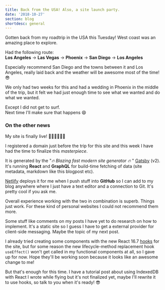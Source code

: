 ```yaml
---
title: Back from the USA! Also, a site launch party.
date: '2018-10-27'
section: blog
shortdesc: general
---
```


Gotten back from my roadtrip in the USA this Tuesday! West coast was an amazing place to explore.

Had the following route:  
**Los Angeles** -> **Las Vegas** -> **Phoenix** -> **San Diego** -> **Los Angeles**

Especially recommend San Diego and the towns between it and Los Angeles, really laid back and the weather will be awesome most of the time! 😎

We only had two weeks for this and had a wedding in Phoenix in the middle of the trip, but it felt we had just enough time to see what we wanted and do what we wanted.

Except I did not get to surf.  
Next time I'll make sure that happens 😄

### On the other news

My site is finally live! 🥓🎉🎈🎉🎈🥓

I registered a domain just before the trip for this site and this week I have had the time to finalize this _masterpiece_.

It is generated by the "_🔥 Blazing fast modern site generator 🔥_ " [Gatsby](https://www.gatsbyjs.org/) (v2). It's running **React** and **GraphQL** for build-time fetching of data (site metadata, markdown like this blogpost etc).

[Netlify](https://www.google.com) deploys it for me when I push stuff into **GitHub** so I can add to my blog anywhere where I just have a text editor and a connection to Git. It's pretty cool if you ask me.

Overall experience working with the two in combination is superb. Things just work. For these kind of personal websites I could not recommend them more.

Some stuff like comments on my posts I have yet to do research on how to implement. It's a static site so I guess I have to get a external provider for client-side messaging. Maybe the topic of my next post.

I already tried creating some components with the new React 16.7 [hooks](https://reactjs.org/docs/hooks-intro.html) for the site, but for some reason the new lifecycle-method replacement hook `useEffect()` won't get called in my functional components at all, so I gave up for now. Hope they'll be working soon because it looks like an awesome change to me!

But that's enough for this time. I have a tutorial post about using IndexedDB with React I wrote while flying but it's not finalized yet, maybe I'll rewrite it to use hooks, so talk to you when it's ready! 😎
